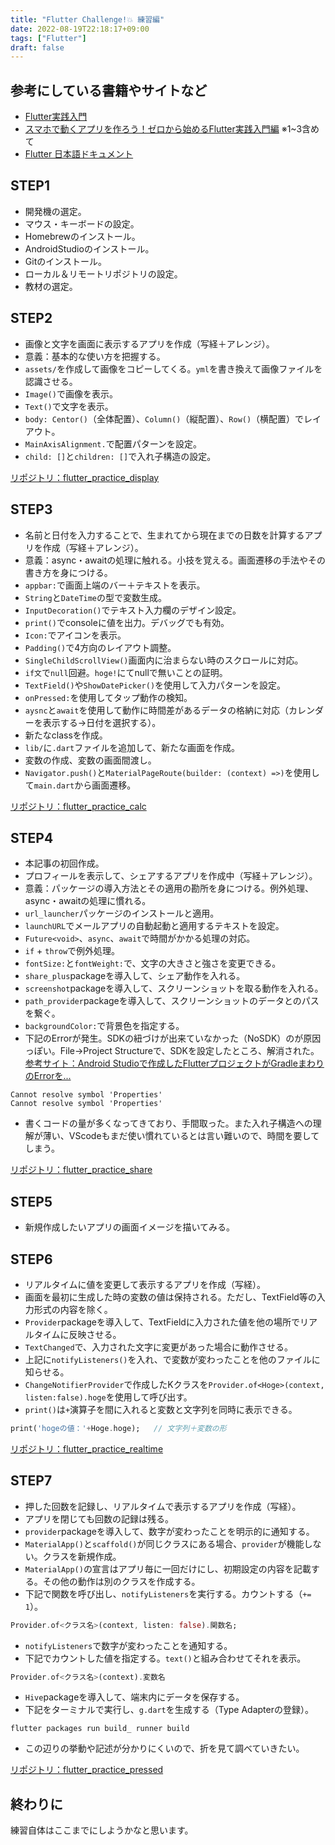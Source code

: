 ```yaml
---
title: "Flutter Challenge!💥 練習編"
date: 2022-08-19T22:18:17+09:00
tags: ["Flutter"]
draft: false
---
```

## 参考にしている書籍やサイトなど
- [Flutter実践入門](https://zenn.dev/kazutxt/books/flutter_practice_introduction/viewer/chapter0) <!-- - [Flutter研修【ミクシィ22新卒技術研修】](https://www.youtube.com/watch?v=oQCJZFqDwIo&t=707s) -->
- [スマホで動くアプリを作ろう！ゼロから始めるFlutter実践入門編](https://www.amazon.co.jp/%E3%82%B9%E3%83%9E%E3%83%9B%E3%81%A7%E5%8B%95%E3%81%8F%E3%82%A2%E3%83%97%E3%83%AA%E3%82%92%E4%BD%9C%E3%82%8D%E3%81%86%EF%BC%81%E3%82%BC%E3%83%AD%E3%81%8B%E3%82%89%E5%A7%8B%E3%82%81%E3%82%8BFlutter%E5%AE%9F%E8%B7%B5%E5%85%A5%E9%96%80%E7%B7%A8-%E2%91%A0-%E3%82%B7%E3%83%B3%E3%83%97%E3%83%AB%E3%81%AA%E3%82%A2%E3%83%97%E3%83%AA%E3%82%92%E4%BD%9C%E3%81%A3%E3%81%A6%E3%81%BF%E3%82%88%E3%81%86-%E6%B8%8B%E8%B0%B7-%E3%82%A8%E3%83%9F%E3%83%AA-ebook/dp/B09VKXCFCN/ref=sr_1_3?__mk_ja_JP=%E3%82%AB%E3%82%BF%E3%82%AB%E3%83%8A&crid=TPW10PMXYQXG&keywords=flutter&qid=1662303959&sprefix=flutter%2Caps%2C199&sr=8-3) ※1~3含めて  
- [Flutter 日本語ドキュメント](https://flutter.ctrnost.com/)

## STEP1
- 開発機の選定。
- マウス・キーボードの設定。
- Homebrewのインストール。
- AndroidStudioのインストール。
- Gitのインストール。
- ローカル＆リモートリポジトリの設定。
- 教材の選定。

## STEP2
- 画像と文字を画面に表示するアプリを作成（写経＋アレンジ）。
- 意義：基本的な使い方を把握する。
- `assets/`を作成して画像をコピーしてくる。`yml`を書き換えて画像ファイルを認識させる。
- `Image()`で画像を表示。
- `Text()`で文字を表示。
- `body: Centor()`（全体配置）、`Column()`（縦配置）、`Row()`（横配置）でレイアウト。
- `MainAxisAlignment.`で配置パターンを設定。
- `child: []`と`children: []`で入れ子構造の設定。  

[リポジトリ：flutter_practice_display](https://github.com/watobii/flutter_practice_display)

## STEP3
- 名前と日付を入力することで、生まれてから現在までの日数を計算するアプリを作成（写経＋アレンジ）。
- 意義：async・awaitの処理に触れる。小技を覚える。画面遷移の手法やその書き方を身につける。
- `appbar:`で画面上端のバー＋テキストを表示。
- `String`と`DateTime`の型で変数生成。
- `InputDecoration()`でテキスト入力欄のデザイン設定。
- `print()`でconsoleに値を出力。デバッグでも有効。
- `Icon:`でアイコンを表示。
- `Padding()`で4方向のレイアウト調整。
- `SingleChildScrollView()`画面内に治まらない時のスクロールに対応。
- `if文`で`null`回避。`hoge!`にてnullで無いことの証明。
-  `TextField()`や`ShowDatePicker()`を使用して入力パターンを設定。
- `onPressed:`を使用してタップ動作の検知。
- `aysnc`と`await`を使用して動作に時間差があるデータの格納に対応（カレンダーを表示する→日付を選択する）。
- 新たなclassを作成。
- `lib/`に`.dart`ファイルを追加して、新たな画面を作成。
- 変数の作成、変数の画面間渡し。
- `Navigator.push()`と`MaterialPageRoute(builder: (context) =>)`を使用して`main.dart`から画面遷移。  

[リポジトリ：flutter_practice_calc](https://github.com/watobii/flutter_practice_calc)

## STEP4
- 本記事の初回作成。
- プロフィールを表示して、シェアするアプリを作成中（写経＋アレンジ）。
- 意義：パッケージの導入方法とその適用の勘所を身につける。例外処理、async・awaitの処理に慣れる。
- `url_launcher`パッケージのインストールと適用。
- `launchURL`でメールアプリの自動起動と適用するテキストを設定。
- `Future<void>`、`async`、`await`で時間がかかる処理の対応。
- `if` + `throw`で例外処理。
- `fontSize:`と`fontWeight:`で、文字の大きさと強さを変更できる。
- `share_plus`packageを導入して、シェア動作を入れる。
- `screenshot`packageを導入して、スクリーンショットを取る動作を入れる。
- `path_provider`packageを導入して、スクリーンショットのデータとのパスを繋ぐ。
- `backgroundColor:`で背景色を指定する。
- 下記のErrorが発生。SDKの紐づけが出来ていなかった（NoSDK）のが原因っぽい。File→Project Structureで、SDKを設定したところ、解消された。  
[参考サイト：Android Studioで作成したFlutterプロジェクトがGradleまわりのErrorを...](https://shn-hsn.hatenablog.com/entry/2020/01/02/162242)
```none
Cannot resolve symbol 'Properties'
Cannot resolve symbol 'Properties'
```
- 書くコードの量が多くなってきており、手間取った。また入れ子構造への理解が薄い、VScodeもまだ使い慣れているとは言い難いので、時間を要してしまう。  

[リポジトリ：flutter_practice_share](https://github.com/watobii/flutter_practice_share)  

## STEP5
- 新規作成したいアプリの画面イメージを描いてみる。 

## STEP6
- リアルタイムに値を変更して表示するアプリを作成（写経）。
- 画面を最初に生成した時の変数の値は保持される。ただし、TextField等の入力形式の内容を除く。
- `Provider`packageを導入して、TextFieldに入力された値を他の場所でリアルタイムに反映させる。
- `TextChanged`で、入力された文字に変更があった場合に動作させる。
- 上記に`notifyListeners()`を入れ、で変数が変わったことを他のファイルに知らせる。
- `ChangeNotifierProvider`で作成したKクラスを`Provider.of<Hoge>(context, listen:false).hoge`を使用して呼び出す。  
- `print()`は`+`演算子を間に入れると変数と文字列を同時に表示できる。
```dart
print('hogeの値：'+Hoge.hoge);   // 文字列＋変数の形
```

[リポジトリ：flutter_practice_realtime](https://github.com/watobii/flutter_practice_realtime/settings)

## STEP7
- 押した回数を記録し、リアルタイムで表示するアプリを作成（写経）。
- アプリを閉じても回数の記録は残る。
- `provider`packageを導入して、数字が変わったことを明示的に通知する。
- `MaterialApp()`と`scaffold()`が同じクラスにある場合、`provider`が機能しない。クラスを新規作成。
- `MaterialApp()`の宣言はアプリ毎に一回だけにし、初期設定の内容を記載する。その他の動作は別のクラスを作成する。
- 下記で関数を呼び出し、`notifyListeners`を実行する。カウントする（`+= 1`）。
```dart
Provider.of<クラス名>(context, listen: false).関数名;
```
- `notifyListeners`で数字が変わったことを通知する。
- 下記でカウントした値を指定する。`text()`と組み合わせてそれを表示。
```dart
Provider.of<クラス名>(context).変数名
```
- `Hive`packageを導入して、端末内にデータを保存する。
- 下記をターミナルで実行し、`g.dart`を生成する（Type Adapterの登録）。
```
flutter packages run build_ runner build
```
- この辺りの挙動や記述が分かりにくいので、折を見て調べていきたい。

[リポジトリ：flutter_practice_pressed](https://github.com/watobii/flutter_practice_pressed)

## 終わりに
練習自体はここまでにしようかなと思います。